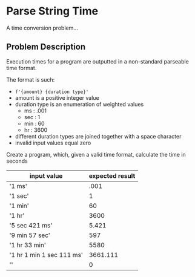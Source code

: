 # Parse String Time

A time conversion problem...


## Problem Description

Execution times for a program are outputted in a non-standard parseable
time format.

The format is such:
- `f'{amount} {duration type}'`
- amount is a positive integer value
- duration type is an enumeration of weighted values
  - ms  : .001
  - sec : 1
  - min : 60
  - hr  : 3600
- different duration types are joined together with a space character
- invalid input values equal zero

Create a program, which, given a valid time format, calculate the
time in seconds

|input value | expected result |
|------------|-----------------|
|'1 ms'  | .001 |
|'1 sec' | 1 |
|'1 min' | 60 |
|'1 hr'  | 3600 |
|'5 sec 421 ms' | 5.421 |
|'9 min 57 sec' | 597 |
|'1 hr 33 min'  | 5580 |
|'1 hr 1 min 1 sec 111 ms' | 3661.111 |
|'' | 0 |
